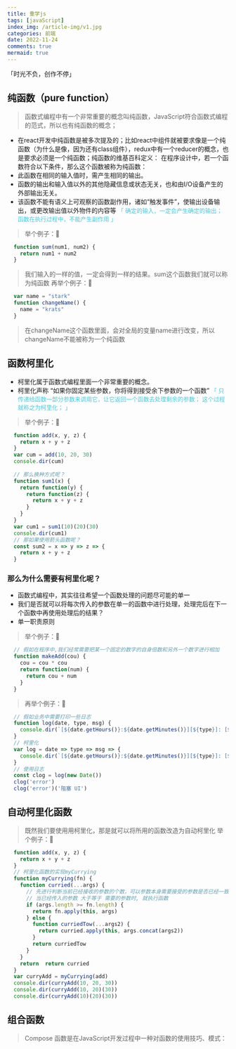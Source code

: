 ```yaml
---
title: 重学js
tags: [javaScript]
index_img: /article-img/v1.jpg
categories: 前端
date: 2022-11-24
comments: true
mermaid: true
---
```


「时光不负，创作不停」
  <!--more-->

  ## 纯函数（pure function）
  > 函数式编程中有一个非常重要的概念叫纯函数，JavaScript符合函数式编程的范式，所以也有纯函数的概念；

  - 在react开发中纯函数是被多次提及的；比如react中组件就被要求像是一个纯函数（为什么是像，因为还有class组件），redux中有一个reducer的概念，也是要求必须是一个纯函数；纯函数的维基百科定义：  在程序设计中，若一个函数符合以下条件，那么这个函数被称为纯函数：
  - 此函数在相同的输入值时，需产生相同的输出。
  - 函数的输出和输入值以外的其他隐藏信息或状态无关，也和由I/O设备产生的外部输出无关。
  - 该函数不能有语义上可观察的函数副作用，诸如“触发事件”，使输出设备输出，或更改输出值以外物件的内容等
  <font color="#42cadd" size=2 face="">「 确定的输入，一定会产生确定的输出； 函数在执行过程中，不能产生副作用 」</font>

  > 举个例子：🌰
  ```js
    function sum(num1, num2) {
      return num1 + num2
    }
  ```
  > 我们输入的一样的值，一定会得到一样的结果。sum这个函数我们就可以称为纯函数
  再举个例子：🌰
  ```js
    var name = "stark"
    function changeName() {
      name = "krats"
    }
  ```
  > 在changeName这个函数里面，会对全局的变量name进行改变，所以changeName不能被称为一个纯函数

  ## 函数柯里化
  - 柯里化属于函数式编程里面一个非常重要的概念。
  - 柯里化声称 “如果你固定某些参数，你将得到接受余下参数的一个函数” 
  <font color="#42cadd" size=2 face="">「 只传递给函数一部分参数来调用它，让它返回一个函数去处理剩余的参数； 这个过程就称之为柯里化； 」 </font>
  > 举个例子：🌰
  ```js
    function add(x, y, z) {
      return x + y + z
    }
    var cum = add(10, 20, 30)
    console.dir(cum)
    
    // 那么换种方式呢？
    function sum1(x) {
      return function(y) {
        return function(z) {
          return x + y + z
        }
      }
    }
    var cum1 = sum1(10)(20)(30)
    console.dir(cum1)
    // 那如果使用箭头函数呢？
    const sum2 = x => y => z => {
      return x + y + z
    }
  ```
  ### 那么为什么需要有柯里化呢？
  - 函数式编程中，其实往往希望一个函数处理的问题尽可能的单一
  - 我们是否就可以将每次传入的参数在单一的函数中进行处理，处理完后在下一个函数中再使用处理后的结果？
  - 单一职责原则
  > 举个例子：🌰
  ```js
    // 假如在程序中,我们经常需要把某一个固定的数字的自身倍数和另外一个数字进行相加
    function makeAdd(cou) {
      cou = cou * cou
      return function(num) {
        return cou + num
      }
    }
  ```
  > 再举个例子：🌰
  ```js
    // 假如业务中需要打印一些日志
    function log(date, type, msg) {
      console.dir(`[${date.getHours()}:${date.getMinutes()}][${type}]: [${msg}]`)
    }
    // 柯里化
    var log = date => type => msg => {
      console.dir(`[${date.getHours()}:${date.getMinutes()}][${type}]: [${msg}]`)
    }
    // 使用日志
    const clog = log(new Date())
    clog('error')
    clog('error')('阻塞 UI')
  ```
  ## 自动柯里化函数
  > 既然我们要使用用柯里化，那是就可以将所用的函数改造为自动柯里化
  > 举个例子：🌰
  ```js
    function add(x, y, z) {
      return x + y + z
    }
    // 柯里化函数的实现myCurrying
    function myCurrying(fn) {
      function curried(...args) {
        // 先进行判断当前已经接收的参数的个数，可以参数本身需要接受的参数是否已经一致了
        // 当已经传入的参数 大于等于 需要的参数时, 就执行函数
        if (args.length >= fn.length) {
          return fn.apply(this, args)
        } else {
          function curriedTow(...args2) {
            return curried.apply(this, args.concat(args2))
          }
          return curriedTow
        }
      }
      return  return curried
    }
    var curryAdd = myCurrying(add)
    console.dir(curryAdd(10, 20, 30))
    console.dir(curryAdd(10, 20)(30))
    console.dir(curryAdd(10)(20)(30))
  ```

  ## 组合函数
  > Compose 函数是在JavaScript开发过程中一种对函数的使用技巧、模式：
  ```js

  ```


